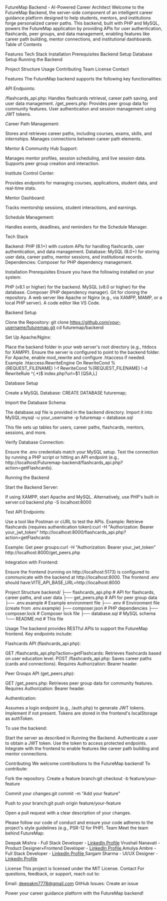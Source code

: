 FutureMap Backend - AI-Powered Career Architect
Welcome to the FutureMap Backend, the server-side component of an intelligent career guidance platform designed to help students, mentors, and institutions forge personalized career paths. This backend, built with PHP and MySQL, powers the FutureMap application by providing APIs for user authentication, flashcards, peer groups, and data management, enabling features like career path building, mentor connections, and institutional dashboards.
Table of Contents

Features
Tech Stack
Installation
Prerequisites
Backend Setup
Database Setup
Running the Backend


Project Structure
Usage
Contributing
Team
License
Contact

Features
The FutureMap backend supports the following key functionalities:

API Endpoints:

/flashcards_api.php: Handles flashcards retrieval, career path saving, and user data management.
/get_peers.php: Provides peer group data for community features.
User authentication and session management using JWT tokens.


Career Path Management:

Stores and retrieves career paths, including courses, exams, skills, and internships.
Manages connections between career path elements.


Mentor & Community Hub Support:

Manages mentor profiles, session scheduling, and live session data.
Supports peer group creation and interaction.


Institute Control Center:

Provides endpoints for managing courses, applications, student data, and real-time stats.


Mentor Dashboard:

Tracks mentorship sessions, student interactions, and earnings.


Schedule Management:

Handles events, deadlines, and reminders for the Schedule Manager.



Tech Stack

Backend: PHP (8.1+) with custom APIs for handling flashcards, user authentication, and data management.
Database: MySQL (8.0+) for storing user data, career paths, mentor sessions, and institutional records.
Dependencies:
Composer for PHP dependency management.




Installation
Prerequisites
Ensure you have the following installed on your system:

PHP (v8.1 or higher) for the backend.
MySQL (v8.0 or higher) for the database.
Composer (PHP dependency manager).
Git for cloning the repository.
A web server like Apache or Nginx (e.g., via XAMPP, MAMP, or a local PHP server).
A code editor like VS Code.

Backend Setup

Clone the Repository:
git clone https://github.com/your-username/futuremap.git
cd futuremap/backend




Set Up Apache/Nginx:

Place the backend folder in your web server's root directory (e.g., htdocs for XAMPP).
Ensure the server is configured to point to the backend folder.
For Apache, enable mod_rewrite and configure .htaccess if needed. Example .htaccess:RewriteEngine On
RewriteCond %{REQUEST_FILENAME} !-f
RewriteCond %{REQUEST_FILENAME} !-d
RewriteRule ^(.*)$ index.php?url=$1 [QSA,L]





Database Setup

Create a MySQL Database:
CREATE DATABASE futuremap;


Import the Database Schema:

The database.sql file is provided in the backend directory.
Import it into MySQL:mysql -u your_username -p futuremap < database.sql


This file sets up tables for users, career paths, flashcards, mentors, sessions, and more.


Verify Database Connection:

Ensure the .env credentials match your MySQL setup.
Test the connection by running a PHP script or hitting an API endpoint (e.g., http://localhost/Futuremap-backend/flashcards_api.php?action=getFlashcards).



Running the Backend

Start the Backend Server:

If using XAMPP, start Apache and MySQL.
Alternatively, use PHP's built-in server:cd backend
php -S localhost:8000




Test API Endpoints:

Use a tool like Postman or cURL to test the APIs.
Example: Retrieve flashcards (requires authentication token):curl -H "Authorization: Bearer your_jwt_token" http://localhost:8000/flashcards_api.php?action=getFlashcards


Example: Get peer groups:curl -H "Authorization: Bearer your_jwt_token" http://localhost:8000/get_peers.php




Integration with Frontend:

Ensure the frontend (running on http://localhost:5173) is configured to communicate with the backend at http://localhost:8000. The frontend .env should have:VITE_API_BASE_URL=http://localhost:8000





Project Structure
backend/
├── flashcards_api.php    # API for flashcards, career paths, and user data
├── get_peers.php         # API for peer group data
├── .env.example          # Example environment file
├── .env                  # Environment file (create from .env.example)
├── composer.json         # PHP dependencies
├── composer.lock         # Composer lock file
├── database.sql          # MySQL schema
└── README.md             # This file

Usage
The backend provides RESTful APIs to support the FutureMap frontend. Key endpoints include:

Flashcards API (flashcards_api.php):

GET /flashcards_api.php?action=getFlashcards: Retrieves flashcards based on user education level.
POST /flashcards_api.php: Saves career paths (cards and connections).
Requires Authorization: Bearer <token> header.


Peer Groups API (get_peers.php):

GET /get_peers.php: Retrieves peer group data for community features.
Requires Authorization: Bearer <token> header.


Authentication:

Assumes a login endpoint (e.g., /auth.php) to generate JWT tokens. Implement if not present.
Tokens are stored in the frontend's localStorage as authToken.



To use the backend:

Start the server as described in Running the Backend.
Authenticate a user to obtain a JWT token.
Use the token to access protected endpoints.
Integrate with the frontend to enable features like career path building and mentor connections.

Contributing
We welcome contributions to the FutureMap backend! To contribute:

Fork the repository.
Create a feature branch:git checkout -b feature/your-feature


Commit your changes:git commit -m "Add your feature"


Push to your branch:git push origin feature/your-feature


Open a pull request with a clear description of your changes.

Please follow our code of conduct and ensure your code adheres to the project's style guidelines (e.g., PSR-12 for PHP).
Team
Meet the team behind FutureMap:

Deepak Mishra - Full Stack Developer - [LinkedIn Profile](https://www.linkedin.com/in/ddevguru/) 
Vrushali Nanavati - Product Designer×Frontend Developer - [LinkedIn Profile ](https://www.linkedin.com/in/vrushali-nanavati-3ba606208)
Amulya Ambre - Full Stack Developer - [LinkedIn Profile ](http://www.linkedin.com/in/amulya-ambre)
Sargam Sharma - UI/UX Designer - [LinkedIn Profile](http://www.linkedin.com/in/sargam-sharma-9664b1301)

License
This project is licensed under the MIT License.
Contact
For questions, feedback, or support, reach out to:

Email: deepakm7778@gmail.com
GitHub Issues: Create an issue

Power your career guidance platform with the FutureMap backend!
